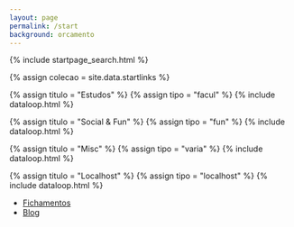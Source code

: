 ```yaml
---
layout: page
permalink: /start
background: orcamento
---
```


{% include startpage_search.html %}

<div class="grid">
{% assign colecao = site.data.startlinks %}

{% assign titulo = "Estudos" %}
{% assign tipo = "facul" %}
{% include dataloop.html %}

{% assign titulo = "Social & Fun" %}
{% assign tipo = "fun" %}
{% include dataloop.html %}

{% assign titulo = "Misc" %}
{% assign tipo = "varia" %}
{% include dataloop.html %}

{% assign titulo = "Localhost" %}
{% assign tipo = "localhost" %}
{% include dataloop.html %}
</div>

- [Fichamentos](/fichamentos)
- [Blog](/blog)
